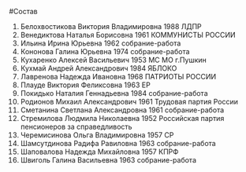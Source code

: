 #Состав
1. Белохвостикова Виктория Владимировна 1988 ЛДПР
2. Венедиктова Наталья Борисовна 1961 КОММУНИСТЫ РОССИИ
3. Ильина Ирина Юрьевна 1962 собрание-работа
4. Кононова Галина Юрьевна 1974 собрание-работа
5. Кухаренко Алексей Васильевич 1953 МС МО г.Пушкин
6. Кухмай Андрей Александрович 1984 ЯБЛОКО
7. Лавренова Надежда Ивановна 1968 ПАТРИОТЫ РОССИИ
8. Плауде Виктория Феликсовна 1963 ЕР
9. Покидько Наталия Геннадьевна 1984 собрание-работа
10. Родионов Михаил Александрович 1961 Трудовая партия России
11. Сметанина Светлана Александровна 1961 собрание-работа
12. Стремилова Людмила Николаевна 1952 Российская партия пенсионеров за справедливость
13. Черемисинова Ольга Владимировна 1957 СР
14. Шамсутдинова Радифа Равиловна 1963 собрание-работа
15. Шаповалова Надежда Михайловна 1957 КПРФ
16. Швиголь Галина Васильевна 1963 собрание-работа
